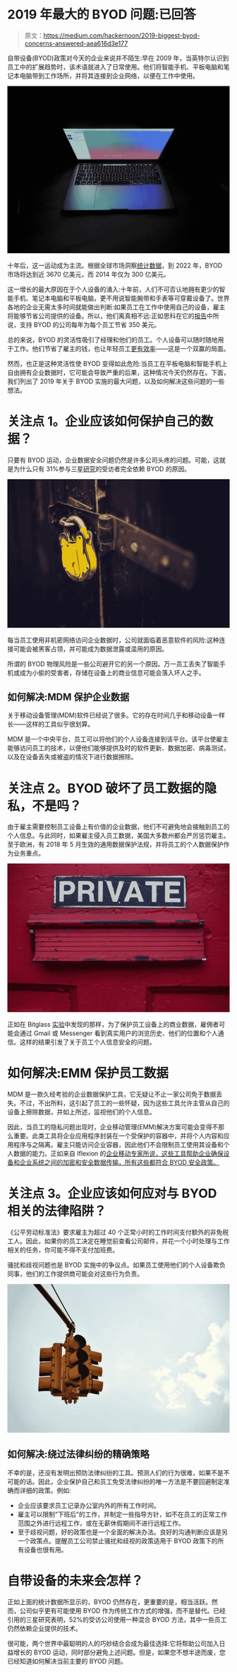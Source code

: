 # 2019 年最大的 BYOD 问题:已回答

> 原文：<https://medium.com/hackernoon/2019-biggest-byod-concerns-answered-aea616d3e177>

自带设备(BYOD)政策对今天的企业来说并不陌生:早在 2009 年，当英特尔认识到员工中的扩展趋势时，该术语就进入了日常使用。他们将智能手机、平板电脑和笔记本电脑带到工作场所，并将其连接到企业网络，以便在工作中使用。

![](img/e454b25b3522a012b1751775b5afe846.png)

十年后，这一运动成为主流。根据全球市场洞察[统计数据](https://www.gminsights.com/industry-analysis/bring-your-own-device-BYOD-market)，到 2022 年，BYOD 市场将达到近 3670 亿美元，而 2014 年仅为 300 亿美元。

这一增长的最大原因在于个人设备的涌入:十年前，人们不可否认地拥有更少的智能手机、笔记本电脑和平板电脑，更不用说智能腕带和手表等可穿戴设备了。世界各地的企业无需太多时间就能做出判断:如果员工在工作中使用自己的设备，雇主将能够节省公司提供的设备。所以，他们离真相不远:正如思科在它的[报告](https://materials.proxyvote.com/Approved/17275R/20161014/AR_300358/INDEX.HTML#/40/)中所说，支持 BYOD 的公司每年为每个员工节省 350 美元。

总的来说，BYOD 的灵活性吸引了经理和他们的员工。个人设备可以随时随地用于工作。他们节省了雇主的钱，也让年轻员工[更有效率](http://i.dell.com/sites/content/business/solutions/whitepapers/it/Documents/intel-imr-consumerization-wp_it.pdf)——这是一个双赢的局面。

然而，也正是这种灵活性使 BYOD 变得如此危险:当员工在平板电脑和智能手机上自由拥有企业数据时，它可能会导致严重的后果，这种情况今天仍然存在。下面，我们列出了 2019 年关于 BYOD 实施的最大问题，以及如何解决这些问题的一些想法。

# 关注点 1。企业应该如何保护自己的数据？

只要有 BYOD 运动，企业数据安全问题仍然是许多公司头疼的问题。可能，这就是为什么只有 31%参与三星[研究](https://insights.samsung.com/2018/06/06/the-state-of-enterprise-mobility-in-2018-five-key-trends/)的受访者完全依赖 BYOD 的原因。

![](img/18743e6d9e89907b098dac1830d9d7c8.png)

每当员工使用非机密网络访问企业数据时，公司就面临着恶意软件的风险:这种连接可能会被黑客占领，并可能成为数据泄露或滥用的原因。

所谓的 BYOD 物理风险是一些公司避开它的另一个原因。万一员工丢失了智能手机或成为小偷的受害者，存储在设备上的商业信息可能会落入坏人之手。

## 如何解决:MDM 保护企业数据

关于移动设备管理(MDM)软件已经说了很多。它的存在时间几乎和移动设备一样长——这样的工具似乎很划算。

MDM 是一个中央平台，员工可以将他们的个人设备连接到该平台。该平台使雇主能够访问员工的技术，以便他们能够提供及时的软件更新、数据加密、病毒测试，以及在设备丢失或被盗的情况下进行数据擦除。

# 关注点 2。BYOD 破坏了员工数据的隐私，不是吗？

由于雇主需要控制员工设备上有价值的企业数据，他们不可避免地会接触到员工的个人信息。与此同时，如果雇主侵入员工数据，美国大多数州都会严厉惩罚雇主。至于欧洲，有 2018 年 5 月生效的通用数据保护法规，并将员工的个人数据保护作为业务重点。

![](img/ff1be2dedfe80aa5c6561da1da1fc492.png)

正如在 Bitglass [实验](https://www.bitglass.com/press-releases/mdm-invades-privacy)中发现的那样，为了保护员工设备上的商业数据，雇佣者可能会通过 Gmail 或 Messenger 看到真实用户的浏览历史、他们的位置和个人通信。这样的结果引发了关于员工个人信息安全的问题。

# 如何解决:EMM 保护员工数据

MDM 是一款久经考验的企业数据保护工具，它无疑让不止一家公司免于数据丢失。不过，不出所料，这引起了员工的一些怀疑，因为这些工具允许主管从自己的设备上擦除数据，并如上所述，监视他们的个人信息。

因此，当员工的隐私问题出现时，企业移动管理(EMM)解决方案可能会变得不那么重要。此类工具将企业应用程序封装在一个受保护的容器中，并将个人内容和应用程序与之隔离。雇主只能访问企业容器，因此他们不会限制员工使用其设备和个人数据的能力。正如来自 Iflexion 的[企业移动专家所说，这些工具帮助企业确保设备和企业系统之间的加密和安全数据传输，所有这些都符合 BYOD 安全政策。](https://www.iflexion.com/services/enterprise-mobile-application-development)

# 关注点 3。企业应该如何应对与 BYOD 相关的法律陷阱？

《公平劳动标准法》要求雇主为超过 40 个正常小时的工作时间支付额外的非免税工人。因此，如果你的员工决定在睡觉前查看公司邮件，并花一个小时处理与工作相关的任务，你可能不得不支付加班费。

骚扰和歧视问题也是 BYOD 实施中的争议点。如果员工使用他们的个人设备欺负同事，他们的工作提供商可能会对这些行为负责。

![](img/bf19c5b82c770554ce772fcc51690ce5.png)

## 如何解决:绕过法律纠纷的精确策略

不幸的是，还没有发明出预防法律纠纷的工具。预测人们的行为很难，如果不是不可能的话。因此，企业保护自己和员工免受法律纠纷的唯一方法是不要回避制定准确而详细的政策。例如:

*   企业应该要求员工记录办公室内外的所有工作时间。
*   雇主可以限制“下班后”的工作，并制定一些指导方针，如不在员工的正常工作范围之外进行远程工作，或在无薪休假期间不进行远程工作。
*   至于歧视问题，好的政策也是一个全面的解决办法。良好的沟通判断应该是另一个政策点。提醒员工公司禁止骚扰和歧视的政策适用于 BYOD 政策下的所有设备也很有用。

# 自带设备的未来会怎样？

正如上面的统计数据所显示的，BYOD 仍然存在，更重要的是，相当活跃。然而，公司似乎更有可能使用 BYOD 作为传统工作方式的增强，而不是替代。已经引用的三星研究表明，52%的受访公司使用一种混合 BYOD 方法，其中一些员工仍然依赖企业提供的技术。

很可能，两个世界中最聪明的人的巧妙结合会成为最佳选择:它将帮助公司加入日益增长的 BYOD 运动，同时部分避免上述问题。但是，如果您不想半途而废，您已经知道如何解决当前主要的 BYOD 问题。